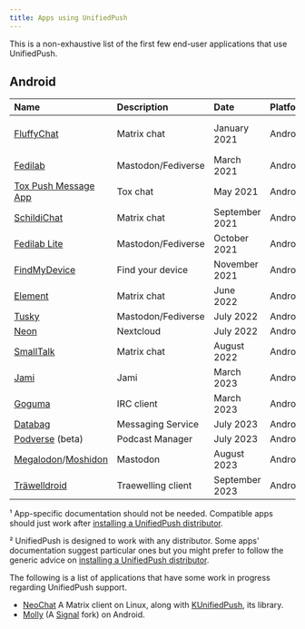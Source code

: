 ```yaml
---
title: Apps using UnifiedPush
---
```


This is a non-exhaustive list of the first few end-user applications that use UnifiedPush.

## Android

| Name                                                                                                | Description        | Date           | Platform | Since version                                                                       | Docs¹                                                                                                                      |
|:----------------------------------------------------------------------------------------------------|:-------------------|:---------------|:---------|:------------------------------------------------------------------------------------|:---------------------------------------------------------------------------------------------------------------------------|
| [FluffyChat](https://fluffychat.im/)                                                                | Matrix chat        | January 2021   | Android  | v0.26.1                                                                             | [FluffyChat push notifications](https://gitlab.com/famedly/fluffychat/-/wikis/Push-Notifications-without-Google-Services)² |
| [Fedilab](https://fedilab.app/)                                                                     | Mastodon/Fediverse | March 2021     | Android  | [v2.39.0](https://framagit.org/tom79/fedilab/-/releases/2.39.0)                     | [Fedilab push notifications](https://fedilab.app/wiki/features/push-notifications/)²                                       |
| [Tox Push Message App](https://github.com/zoff99/tox_push_msg_app)                                  | Tox chat           | May 2021       | Android  | v1.0.3                                                                              | [generic](../distributors/)                                                                                                |
| [SchildiChat](https://github.com/SchildiChat/SchildiChat-android/)                                  | Matrix chat        | September 2021 | Android  | v1.2.0.sc42                                                                         | [generic](../distributors/)                                                                                                |
| [Fedilab Lite](https://fedilab.app/)                                                                | Mastodon/Fediverse | October 2021   | Android  | [v2.39.0](https://framagit.org/tom79/fedilab/-/releases/2.39.0)                     | [Fedilab push notifications](https://fedilab.app/wiki/features/push-notifications/)²                                       |
| [FindMyDevice](https://gitlab.com/Nulide/findmydevice/)                                             | Find your device   | November 2021  | Android  | [v0.2.2](https://gitlab.com/Nulide/findmydevice/-/releases/v0.2.2)                  | [generic](../distributors/)                                                                                                |
| [Element](https://github.com/vector-im/element-android/)                                            | Matrix chat        | June 2022      | Android  | [v1.4.26](https://github.com/vector-im/element-android/releases/tag/v1.4.26)        | [generic](../distributors/)                                                                                                |
| [Tusky](https://tusky.app/)                                                                         | Mastodon/Fediverse | July 2022      | Android  | [v19.0](https://github.com/tuskyapp/Tusky/releases/tag/v19.0)                       | [generic](../distributors/)                                                                                                |
| [Neon](https://github.com/nextcloud/neon)                                                           | Nextcloud          | July 2022      | Android  | Unreleased                                                                          | [generic](../distributors)                                                                                                 |
| [SmallTalk](https://github.com/ouchadam/small-talk)                                                 | Matrix chat        | August 2022    | Android  | [v0.0.1-alpha04](https://github.com/ouchadam/small-talk/releases/tag/0.0.1-alpha04) | [generic](../distributors)                                                                                                 |
| [Jami](https://jami.net)                                                                            | Jami               | March 2023     | Android  | v361                                                                                | [generic](../distributors)                                                                                                 |
| [Goguma](https://sr.ht/~emersion/goguma)                                                            | IRC client         | March 2023     | Android  | [v0.5.0](https://git.sr.ht/~emersion/goguma/refs/v0.5.0)                            | [generic](../distributors)                                                                                                 |
| [Databag](https://github.com/balzack/databag)                                                       | Messaging Service  | July 2023      | Android  | v1.5.0                                                                              | [generic](../distributors)                                                                                                 |
| [Podverse](https://github.com/podverse/podverse-rn) (beta)                                          | Podcast Manager    | July 2023      | Android  | v4.13.1                                                                             | [generic](../distributors)                                                                                                 |
| [Megalodon](https://github.com/sk22/megalodon)/[Moshidon](https://github.com/LucasGGamerM/moshidon) | Mastodon           | August 2023    | Android  | [v2.0.3+fork.98](https://github.com/sk22/megalodon/releases/tag/v2.0.3%2Bfork.98)   | [generic](../distributors)                                                                                                 |
| [Träwelldroid](https://github.com/Traewelldroid/traewelldroid)                                      | Traewelling client | September 2023 | Android  | [v2.0.0](https://github.com/Traewelldroid/traewelldroid/releases/tag/v2.0.0)        | [generic](../distributors)                                                                                                 |

¹ App-specific documentation should not be needed. Compatible apps should just work after [installing a UnifiedPush distributor](../distributors/).

² UnifiedPush is designed to work with any distributor. Some apps' documentation suggest particular ones but you might prefer to follow the generic advice on [installing a UnifiedPush distributor](../distributors/).

The following is a list of applications that have some work in progress regarding UnifiedPush support.

- [NeoChat](https://invent.kde.org/network/neochat/-/merge_requests/458) A Matrix client on Linux, along with [KUnifiedPush](https://invent.kde.org/libraries/kunifiedpush/), its library.
- [Molly](https://github.com/mollyim/mollyim-android) (A [Signal](https://signal.org/) fork) on Android.
